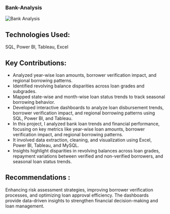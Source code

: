 ### Bank-Analysis
![Bank Analysis ](https://github.com/user-attachments/assets/5bed3dbd-268f-423e-a513-bfda6450ab10)

## Technologies Used:
SQL, Power BI, Tableau, Excel

## Key Contributions:
- Analyzed year-wise loan amounts, borrower verification impact, and regional borrowing patterns.
- Identified revolving balance disparities across loan grades and subgrades.
- Mapped state-wise and month-wise loan status trends to track seasonal borrowing behavior.
- Developed interactive dashboards to analyze loan disbursement trends, borrower verification impact, and regional borrowing patterns using SQL, Power BI, and Tableau.
- In this project, I analyzed bank loan trends and financial performance, focusing on key metrics like year-wise loan amounts, borrower verification impact, and regional borrowing patterns.
- It involved data extraction, cleaning, and visualization using Excel, Power BI, Tableau, and MySQL.
- Insights highlight disparities in revolving balances across loan grades, repayment variations between verified and non-verified borrowers, and seasonal loan status trends.

## Recommendations :
Enhancing risk assessment strategies, improving borrower verification processes, and optimizing loan approval efficiency. The dashboards provide data-driven insights to strengthen financial decision-making and loan management.
